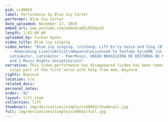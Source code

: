 ```yaml
---
pid: vid0043
label: Performance by Blue Ivy Carter
performer: Blue Ivy Carter
date_uploaded: November 17, 2019
embed_url: www.youtube.com/embed/w0Iz952mp28
length: 1:01:00 AM
uploaded_by: Furkan Aydin
video_title: Blue ivy singing
video_notes: "Blue ivy singing. \n\nSong: Lift Ev'ry Voice and Sing (Blue's Version
  - Homecoming Live)\nArtist\nBeyoncé\nLicensed to YouTube by\nSME (on behalf of Columbia);
  LatinAutor, LatinAutor - PeerMusic, UNIAO BRASILEIRA DE EDITORAS DE MUSICA - UBEM,
  and 1 Music Rights Societies\n\n"
narrative: This video performance has disappeared (video has been removed). Blue Ivy
  sings part of the first verse with help from mom, Beyoncé.
rights: Beyoncé
location: n/a
related_docs: 
personal_notes: 
order: '42'
layout: lift_item
collection: lift
thumbnail: img/derivatives/simple/vid0043/thumbnail.jpg
full: img/derivatives/simple/vid0043/full.jpg
---
```

